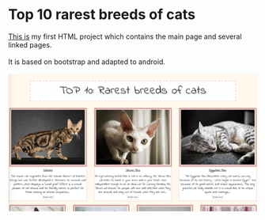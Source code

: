 # Top 10 rarest breeds of cats

[This is](https://rawgit.com/Annelia55/Top-10-rarest-breeds-of-cats/master/Index.html) my first HTML project which contains the main page and several linked pages. <br><br>
It is based on bootstrap and adapted to android.<br><br>
![Main page](images/Main_page.jpg)

